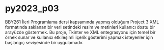 # py2023_p03
BBY261 İleri Programlama dersi kapsamında yapmış olduğum Project 3
XML formatında saklanan bir veri setindeki resim ve metinleri kullanıcı dostu bir arayüzde göstermek.
Bu proje, Tkinter ve XML entegrasyonu için temel bir örnek sunar ve kullanıcı etkileşimli içerik gösterimi yapmak isteyenler için başlangıç seviyesinde bir uygulamadır. 
